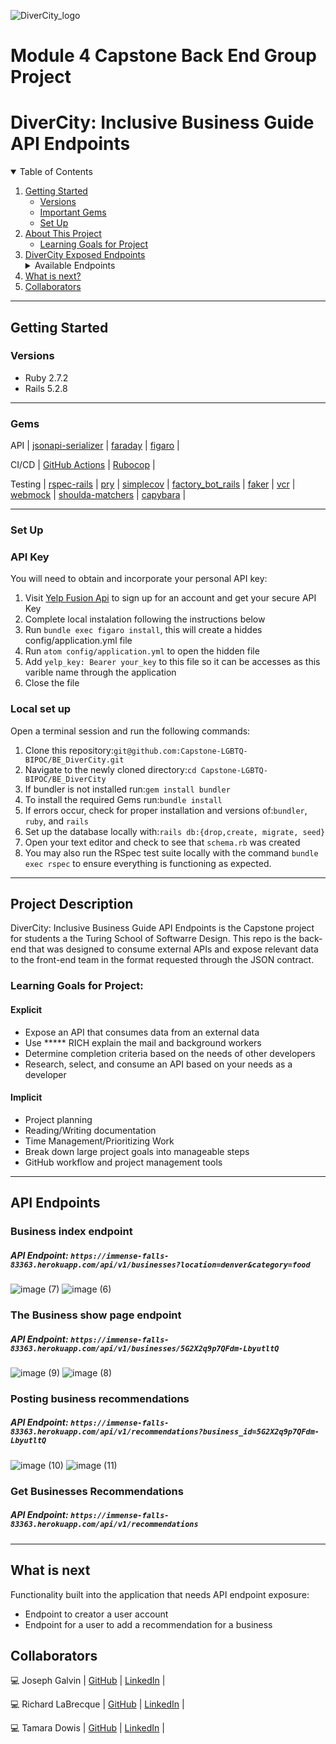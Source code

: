 ![DiverCity_logo](https://user-images.githubusercontent.com/67713820/170523356-d690920c-60e0-4ef3-a7d4-872e16aa350b.png)

# Module 4 Capstone Back End Group Project
# DiverCity: Inclusive Business Guide API Endpoints

<details open="open">
  <summary>Table of Contents</summary>
  <ol>
    <li>
      <a href="#getting-started">Getting Started</a>
      <ul>  
        <li><a href="#versions">Versions</a></li>
        <li><a href="#gems">Important Gems</a></li>
        <li><a href="#set-up">Set Up</a></li>
        </li>
    </li>
    </ul>
    <li>
      <a href="#project-description">About This Project</a>
      <ul>
        <li><a href="#learning-goals-for-project">Learning Goals for Project</a></li>
      </ul>
    </li>
    <li>
      <a href="#api-endpoints">DiverCity Exposed Endpoints</a>
      <details>
        <summary>Available Endpoints</summary>
        <ul>
          <li><a href="#business-index-endpoint">Business Index Endpoint</a></li>
          <li><a href="#business-show-page-endpoint">Business Show Page Endpoint</a></li>
          <li><a href="#posting-business-recommendations">Posting Business Recommendations</a></li>
          <li><a href="#get-business-recommendations">Get Business Recommendations</a></li>
        </ul>
      </details>
    </li>
    <li><a href="#what-is-next">What is next?</a></li>
    <li><a href="#collaborators">Collaborators</a></li>
  </ol>
</details>

----------

## Getting Started

### Versions

- Ruby 2.7.2
- Rails 5.2.8

----------

### Gems

API | [jsonapi-serializer](https://github.com/jsonapi-serializer/jsonapi-serializer) | [faraday](https://docs.faradaysec.com/) | [figaro](https://figaro.readthedocs.io/en/latest) |

CI/CD | [GitHub Actions](https://github.com/features/actions) | [Rubocop](https://docs.rubocop.org/rubocop/index.html) |

Testing | [rspec-rails](https://github.com/rspec/rspec-rails) | [pry](https://github.com/pry/pry)  | [simplecov](https://github.com/simplecov-ruby/simplecov) | [factory_bot_rails](https://github.com/thoughtbot/factory_bot_rails) | [faker](https://github.com/vajradog/faker-rails) | [vcr](https://www.rubydoc.info/gems/vcr/frames) | [webmock](https://github.com/bblimke/webmock) | [shoulda-matchers](https://github.com/thoughtbot/shoulda-matchers) | [capybara](https://capybara-doc.readthedocs.io/en/latest) |




----------

### Set Up

### API Key

You will need to obtain and incorporate your personal API key:
1. Visit [Yelp Fusion Api](https://www.yelp.com/developers/documentation/v3/get_started) to sign up for an account and get your secure API Key
2. Complete local instalation following the instructions below
3. Run `bundle exec figaro install`, this will create a hiddes config/application.yml file
4. Run `atom config/application.yml` to open the hidden file
5. Add `yelp_key: Bearer your_key` to this file so it can be accesses as this varible name through the application
6. Close the file

### Local set up

Open a terminal session and run the following commands:
1. Clone this repository:`git@github.com:Capstone-LGBTQ-BIPOC/BE_DiverCity.git`
3. Navigate to the newly cloned directory:`cd Capstone-LGBTQ-BIPOC/BE_DiverCity`
4. If bundler is not installed run:`gem install bundler`
5. To install the required Gems run:`bundle install` 
6. If errors occur, check for proper installation and versions of:`bundler`, `ruby`, and `rails`
7. Set up the database locally with:`rails db:{drop,create, migrate, seed}`
8. Open your text editor and check to see that `schema.rb` was created
9. You may also run the RSpec test suite locally with the command `bundle exec rspec` to ensure everything is functioning as expected.


----------

## Project Description
DiverCity: Inclusive Business Guide API Endpoints is the Capstone project for students a the Turing School of Softwarre Design. This repo is the back-end that was designed to consume external APIs and expose relevant data to the front-end team in the format requested through the JSON contract. 

### Learning Goals for Project:

#### Explicit
- Expose an API that consumes data from an external data
- Use ***** RICH explain the mail and background workers
- Determine completion criteria based on the needs of other developers
- Research, select, and consume an API based on your needs as a developer

#### Implicit
- Project planning
- Reading/Writing documentation
- Time Management/Prioritizing Work
- Break down large project goals into manageable steps
- GitHub workflow and project management tools

----------

## API Endpoints

###  Business index endpoint
##### API Endpoint: `https://immense-falls-83363.herokuapp.com/api/v1/businesses?location=denver&category=food`
![image (7)](https://user-images.githubusercontent.com/67713820/170568369-d43582d8-e5c8-416f-9818-6233d6a4c2bc.png)
![image (6)](https://user-images.githubusercontent.com/67713820/170568372-1edd969f-6e4f-4b9a-8fda-5d708137b1ab.png)

### The Business show page endpoint
##### API Endpoint: `https://immense-falls-83363.herokuapp.com/api/v1/businesses/5G2X2q9p7QFdm-LbyutltQ`
![image (9)](https://user-images.githubusercontent.com/67713820/170568359-54dddd7a-95ca-443e-a45e-ff71f7fb32e6.png)
![image (8)](https://user-images.githubusercontent.com/67713820/170568367-c358db34-3dfc-4486-9593-ce447aef5ad6.png)


### Posting business recommendations
##### API Endpoint: `https://immense-falls-83363.herokuapp.com/api/v1/recommendations?business_id=5G2X2q9p7QFdm-LbyutltQ`
![image (10)](https://user-images.githubusercontent.com/67713820/170568311-f8387d68-eb8a-4a20-a610-427588d68bb1.png)
![image (11)](https://user-images.githubusercontent.com/67713820/170568292-6d6f6a5e-3379-4929-83dd-c2f1f9c42fcf.png)



### Get Businesses Recommendations
##### API Endpoint: `https://immense-falls-83363.herokuapp.com/api/v1/recommendations`

----------

## What is next

Functionality built into the application that needs API endpoint exposure:
- Endpoint to creator a user account
- Endpoint for a user to add a recommendation for a business


## Collaborators

💻  Joseph Galvin |  [GitHub](https://github.com/jwgalvin) | [LinkedIn](https://www.linkedin.com/in/josephwgalvin) |

💻  Richard LaBrecque |  [GitHub](https://github.com/RichardLaBrecque) | [LinkedIn](https://www.linkedin.com/in/rich-labrecque) |

💻  Tamara Dowis |  [GitHub](https://github.com/wanderlust-create) | [LinkedIn](https://www.linkedin.com/in/tamara-dowis) |




